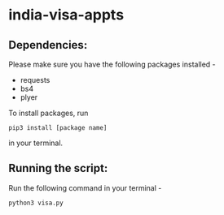 # india-visa-appts

## Dependencies:

Please make sure you have the following packages installed - 
- requests
- bs4
- plyer

To install packages, run
```
pip3 install [package name]
```
in your terminal.

## Running the script:

Run the following command in your terminal - 
```
python3 visa.py
```
